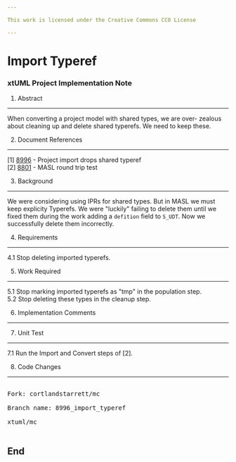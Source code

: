 ```yaml
---

This work is licensed under the Creative Commons CC0 License

---
```


# Import Typeref
### xtUML Project Implementation Note


1. Abstract
-----------
When converting a project model with shared types, we are over-
zealous about cleaning up and delete shared typerefs.  We need
to keep these.

2. Document References
----------------------
[1] [8996](https://support.onefact.net/issues/8996) - Project import drops shared typeref  
[2] [8801](https://support.onefact.net/issues/8801) - MASL round trip test  

3. Background
-------------
We were considering using IPRs for shared types.  But in MASL we must
keep explicity Typerefs.  We were "luckily" failing to delete them until
we fixed them during the work adding a `defition` field to `S_UDT`.  Now
we successfully delete them incorrectly.

4. Requirements
---------------
4.1 Stop deleting imported typerefs.

5. Work Required
----------------
5.1 Stop marking imported typerefs as "tmp" in the population step.  
5.2 Stop deleting these types in the cleanup step.  

6. Implementation Comments
--------------------------

7. Unit Test
------------
7.1 Run the Import and Convert steps of [2].  

8. Code Changes
---------------
<pre>

Fork: cortlandstarrett/mc

Branch name: 8996_import_typeref

xtuml/mc

</pre>

End
---

